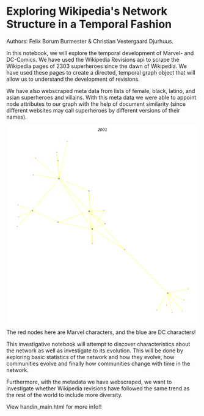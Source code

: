 # Exploring Wikipedia's Network Structure in a Temporal Fashion
Authors: Felix Borum Burmester & Christian Vestergaard Djurhuus.

In this notebook, we will explore the temporal development of Marvel- and DC-Comics. We have used the Wikipedia Revisions api to scrape the Wikipedia pages of 2303 superheroes since the dawn of Wikipedia. We have used these pages to create a directed, temporal graph object that will allow us to understand the development of revisions.

We have also webscraped meta data from lists of female, black, latino, and asian superheroes and villains. With this meta data we were able to appoint node attributes to our graph with the help of document similarity (since different websites may call superheroes by different versions of their names).

<img src="G_plot_final.gif" width="750" align="center">

The red nodes here are Marvel characters, and the blue are DC characters!

This investigative notebook will attempt to discover characteristics about the network as well as investigate to its evolution. This will be done by exploring basic statistics of the network and how they evolve, how communities evolve and finally how communities change with time in the network.

Furthermore, with the metadata we have webscraped, we want to investigate whether Wikipedia revisions have followed the same trend as the rest of the world to include more diversity.

View handin_main.html for more info!!
